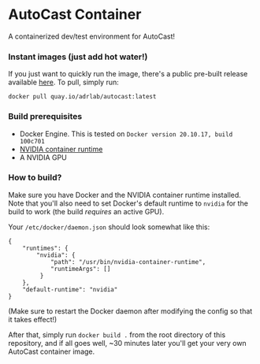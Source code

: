 # AutoCast Container

A containerized dev/test environment for AutoCast!

### Instant images (just add hot water!)

If you just want to quickly run the image, there's a public pre-built release available [here](https://quay.io/repository/adrlab/autocast). To pull, simply run:

```
docker pull quay.io/adrlab/autocast:latest
```

### Build prerequisites

* Docker Engine. This is tested on `Docker version 20.10.17, build 100c701`
* [NVIDIA container runtime](https://docs.nvidia.com/datacenter/cloud-native/container-toolkit/install-guide.html)
* A NVIDIA GPU

### How to build?
Make sure you have Docker and the NVIDIA container runtime installed. Note that you'll also need to set Docker's default runtime to `nvidia` for the build to work (the build *requires* an active GPU).

Your `/etc/docker/daemon.json` should look somewhat like this:

```
{
    "runtimes": {
        "nvidia": {
            "path": "/usr/bin/nvidia-container-runtime",
            "runtimeArgs": []
         } 
    },
    "default-runtime": "nvidia" 
}
```

(Make sure to restart the Docker daemon after modifying the config so that it takes effect!)

After that, simply run `docker build .` from the root directory of this repository, and if all goes well, ~30 minutes later you'll get your very own AutoCast container image.